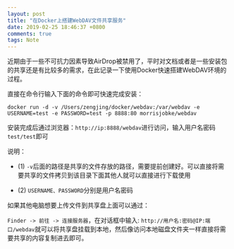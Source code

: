 ```yaml
---
layout: post
title: "在Docker上搭建WebDAV文件共享服务"
date: 2019-02-25 18:46:37 +0800
comments: true
tags: Note
---
```


近期由于一些不可抗力因素导致AirDrop被禁用了，平时对文档或者是一些安装包的共享还是有比较多的需求，在此记录一下使用Docker快速搭建WebDAV环境的过程。

直接在命令行输入下面的命令即可快速完成安装：

```
docker run -d -v /Users/zengjing/docker/webdav:/var/webdav -e USERNAME=test -e PASSWORD=test -p 8888:80 morrisjobke/webdav
```

安装完成后通过浏览器：`http://ip:8888/webdav`进行访问，输入用户名密码`test/test`即可

说明：

- (1) `-v`后面的路径是共享的文件存放的路径，需要提前创建好。可以直接将需要共享的文件拷贝到该目录下面其他人就可以直接进行下载使用

- (2) `USERNAME、PASSWORD`分别是用户名密码

如果其他电脑想要上传文件到共享盘上面可以通过：

`Finder -> 前往 -> 连接服务器`，在对话框中输入: `http://用户名:密码@IP:端口/webdav`就可以将共享盘挂载到本地，然后像访问本地磁盘文件夹一样直接将需要共享的内容复制进去即可。
